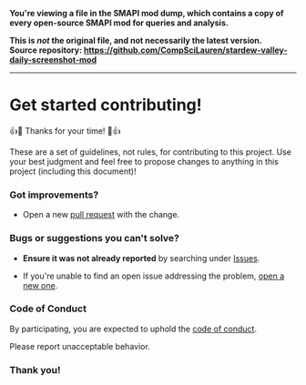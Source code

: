 **You're viewing a file in the SMAPI mod dump, which contains a copy of every open-source SMAPI mod
for queries and analysis.**

**This is _not_ the original file, and not necessarily the latest version.**  
**Source repository: https://github.com/CompSciLauren/stardew-valley-daily-screenshot-mod**

----

# Get started contributing!

:+1::tada: Thanks for your time! :tada::+1:

These are a set of guidelines, not rules, for contributing to this project. Use
your best judgment and feel free to propose changes to anything in this project
(including this document)!

### Got improvements?

* Open a new [pull request](../../pull/new) with the change.

### Bugs or suggestions you can't solve?

* **Ensure it was not already reported** by searching under [Issues](../../issues).

* If you're unable to find an open issue addressing the problem, [open a new one](../../issues/new).

### Code of Conduct

By participating, you are expected to uphold the [code of
conduct](CODE_OF_CONDUCT.md).

Please report unacceptable behavior.

### Thank you!
